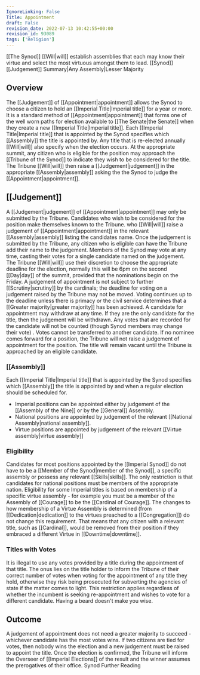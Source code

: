 ```yaml
---
IgnoreLinking: False
Title: Appointment
draft: False
revision_date: 2022-07-13 10:42:55+00:00
revision_id: 93089
tags: ['Religion']
---
```


[[The Synod]] [[Will|will]] establish assemblies that each may know their virtue and select the most virtuous amongst them to lead.
[[Synod]] [[Judgement]] Summary|Any Assembly|Lesser Majority
## Overview
The [[Judgement]] of [[Appointment|appointment]] allows the Synod to choose a citizen to hold an [[Imperial Title|Imperial title]] for a year or more. It is a standard method of [[Appointment|appointment]] that forms one of the well worn paths for election available to [[The Senate|the Senate]] when they create a new [[Imperial Title|Imperial title]].
Each [[Imperial Title|Imperial title]] that is appointed by the Synod specifies which [[Assembly]] the title is appointed by. Any title that is re-elected annually [[Will|will]] also specify when the election occurs. At the appropriate summit, any citizen who is eligible for the position may approach the [[Tribune of the Synod]] to indicate they wish to be considered for the title. The Tribune [[Will|will]] then raise a [[Judgement|judgement]] in the appropriate [[Assembly|assembly]] asking the the Synod to judge the [[Appointment|appointment]].
## [[Judgement]]
A [[Judgement|judgement]] of [[Appointment|appointment]] may only be submitted by the Tribune. Candidates who wish to be considered for the position make themselves known to the Tribune. who [[Will|will]] raise a judgement of [[Appointment|appointment]] in the relevant [[Assembly|assembly]] listing the candidates name. 
Once the judgement is submitted by the Tribune, any citizen who is eligible can have the Tribune add their name to the judgement. Members of the Synod may vote at any time, casting their votes for a single candidate named on the judgement. 
The Tribune [[Will|will]] use their discretion to choose the appropriate deadline for the election, normally this will be 6pm on the second [[Day|day]] of the summit, provided that the nominations begin on the Friday. A judgement of appointment is not subject to further [[Scrutiny|scrutiny]] by the cardinals; the deadline for voting on a judgement raised by the Tribune may not be moved. Voting continues up to the deadline unless there is primacy or the civil service determines that a [[Greater majority|greater majority]] has been achieved.
A candidate for appointment may withdraw at any time. If they are the only candidate for the title, then the judgement will be withdrawn. Any votes that are recorded for the candidate will not be counted (though Synod members may change their vote) . Votes cannot be transferred to another candidate.
If no nominee comes forward for a position, the Tribune will not raise a judgement of appointment for the position. The title will remain vacant until the Tribune is approached by an eligible candidate.
### [[Assembly]]
Each [[Imperial Title|Imperial title]] that is appointed by the Synod specifies which [[Assembly]] the title is appointed by and when a regular election should be scheduled for.
* Imperial positions can be appointed either by judgement of the [[Assembly of the Nine]] or by the [[General]] Assembly.
* National positions are appointed by judgement of the relevant [[National Assembly|national assembly]].
* Virtue positions are appointed by judgement of the relevant [[Virtue assembly|virtue assembly]]
### Eligibility
Candidates for most positions appointed by the [[Imperial Synod]] do not have to be a [[Member of the Synod|member of the Synod]], a specific assembly or possess any relevant [[Skills|skills]]. The only restriction is that candidates for national positions must be members of the appropriate nation.
Eligibility for some Imperial titles is based on membership of a specific virtue assembly - for example you must be a member of the Assembly of [[Courage]] to be the [[Cardinal of Courage]]. The changes to how membership of a Virtue Assembly is determined (from [[Dedication|dedication]] to the virtues preached to a [[Congregation]]) do not change this requirement. That means that any citizen with a relevant title, such as [[Cardinal]], would be removed from their position if they embraced a different Virtue in [[Downtime|downtime]].
### Titles with Votes
It is illegal to use any votes provided by a title during the appointment of that title. The onus lies on the title holder to inform the Tribune of their correct number of votes when voting for the appointment of any title they hold, otherwise they risk being prosecuted for subverting the agencies of state if the matter comes to light. This restriction applies regardless of whether the incumbent is seeking re-appointment and wishes to vote for a different candidate.
Having a beard doesn't make you wise.
## Outcome
A judgement of appointment does not need a greater majority to succeed - whichever candidate has the most votes wins. If two citizens are tied for votes, then nobody wins the election and a new judgement must be raised to appoint the title.
Once the election is confirmed, the Tribune will inform the Overseer of [[Imperial Elections]] of the result and the winner assumes the prerogatives of their office.
Synod Further Reading
